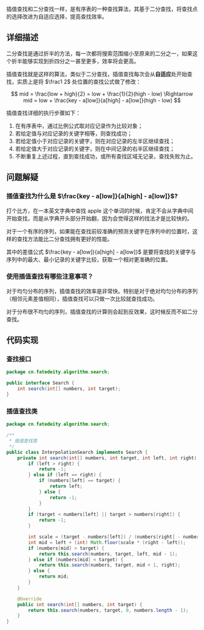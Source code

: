 
插值查找和二分查找一样，是有序表的一种查找算法，其基于二分查找，将查找点的选择改进为自适应选择，提高查找效率。

<!--more-->

## 详细描述

二分查找是通过折半的方法，每一次都将搜索范围缩小至原来的二分之一，如果这个折半能够实现到折四分之一甚至更多，效率将会更高。

插值查找就是这样的算法，类似于二分查找，插值查找每次会从**自适应**处开始查找，实质上是将 $\frac1 2$ 处位置的查找公式做了修改：

$$
mid = \frac{low + high}{2} = low + \frac{1}{2}(high - low) \Rightarrow mid = low + \frac{key - a[low]}{a[high] - a[low]}(high - low)
$$

插值查找详细的执行步骤如下：

1. 在有序表中，通过比例公式取对应记录作为比较对象；
2. 若给定值与对应记录的关键字相等，则查找成功；
3. 若给定值小于对应记录的关键字，则在对应记录的左半区继续查找；
4. 若给定值大于对应记录的关键字，则在中间记录的右半区继续查找；
5. 不断重复上述过程，直到查找成功，或所有查找区域无记录，查找失败为止。

## 问题解疑

### 插值查找为什么是 $\frac{key - a[low]}{a[high] - a[low]}$?

打个比方，在一本英文字典中查找 apple 这个单词的时候，肯定不会从字典中间开始查找，而是从字典开头部分开始翻，因为会觉得这样的找法才是比较快的。

对于一个有序的序列，如果能在查找前较准确的预测关键字在序列中的位置时，这样的查找方法能比二分查找拥有更好的性能。

其中的差值公式 $\frac{key - a[low]}{a[high] - a[low]}$ 是要将查找的关键字与序列中的最大、最小记录的关键字比较，获取一个相对更准确的位置。

### 使用插值查找有哪些注意事项？

对于均匀分布的序列，插值查找的效率是非常快。特别是对于绝对均匀分布的序列（相邻元素差值相同），插值查找可以只做一次比较就查找成功。

对于分布很不均匀的序列，插值查找的计算则会起到反效果，这时候反而不如二分查找。

## 代码实现

### 查找接口

```java
package cn.fatedeity.algorithm.search;

public interface Search {
    int search(int[] numbers, int target);
}
```

### 插值查找类

```java
package cn.fatedeity.algorithm.search;

/**
 * 插值查找类
 */
public class InterpolationSearch implements Search {
    private int search(int[] numbers, int target, int left, int right) {
        if (left > right) {
            return -1;
        } else if (left == right) {
            if (numbers[left] == target) {
                return left;
            } else {
                return -1;
            }
        }
        if (target < numbers[left] || target > numbers[right]) {
            return -1;
        }

        int scale = (target - numbers[left]) / (numbers[right] - numbers[left]);
        int mid = left + (int) Math.floor(scale * (right - left));
        if (numbers[mid] > target) {
            return this.search(numbers, target, left, mid - 1);
        } else if (numbers[mid] < target) {
            return this.search(numbers, target, mid + 1, right);
        } else {
            return mid;
        }
    }

    @Override
    public int search(int[] numbers, int target) {
        return this.search(numbers, target, 0, numbers.length - 1);
    }
}
```

